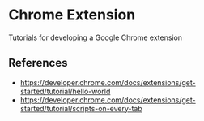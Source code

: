 # Chrome Extension

Tutorials for developing a Google Chrome extension

## References

* https://developer.chrome.com/docs/extensions/get-started/tutorial/hello-world 
* https://developer.chrome.com/docs/extensions/get-started/tutorial/scripts-on-every-tab
